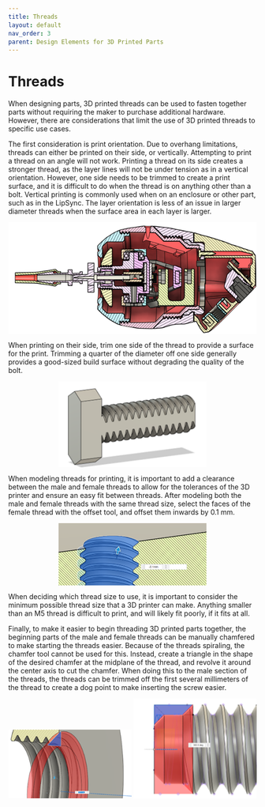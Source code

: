 ```yaml
---
title: Threads
layout: default
nav_order: 3
parent: Design Elements for 3D Printed Parts
---
```


# Threads

When designing parts, 3D printed threads can be used to fasten together parts without requiring the maker to purchase additional hardware. However, there are considerations that limit the use of 3D printed threads to specific use cases.

The first consideration is print orientation. Due to overhang limitations, threads can either be printed on their side, or vertically. Attempting to print a thread on an angle will not work. Printing a thread on its side creates a stronger thread, as the layer lines will not be under tension as in a vertical orientation. However, one side needs to be trimmed to create a print surface, and it is difficult to do when the thread is on anything other than a bolt. Vertical printing is commonly used when on an enclosure or other part, such as in the LipSync. The layer orientation is less of an issue in larger diameter threads when the surface area in each layer is larger.

<img src="Photos/Threads/Threads_IMG1.png" width="600" style="display: block; margin: 0 auto" alt="A cross sectional view of the LipSync joystick, showing the internal threads used. ">

When printing on their side, trim one side of the thread to provide a surface for the print. Trimming a quarter of the diameter off one side generally provides a good-sized build surface without degrading the quality of the bolt.

<img src="Photos/Threads/Threads_IMG2.png" width="300" style="display: block; margin: 0 auto" alt="A CAD render of a bolt with the sides sliced off to allow for better 3D printing. ">

When modeling threads for printing, it is important to add a clearance between the male and female threads to allow for the tolerances of the 3D printer and ensure an easy fit between threads. After modeling both the male and female threads with the same thread size, select the faces of the female thread with the offset tool, and offset them inwards by 0.1 mm.

<img src="Photos/Threads/Threads_IMG3.png" width="300" style="display: block; margin: 0 auto" alt="A cross section of a female thread in CAD being offset by 0.1 mm. ">

When deciding which thread size to use, it is important to consider the minimum possible thread size that a 3D printer can make. Anything smaller than an M5 thread is difficult to print, and will likely fit poorly, if it fits at all.

Finally, to make it easier to begin threading 3D printed parts together, the beginning parts of the male and female threads can be manually chamfered to make starting the threads easier. Because of the threads spiraling, the chamfer tool cannot be used for this. Instead, create a triangle in the shape of the desired chamfer at the midplane of the thread, and revolve it around the center axis to cut the chamfer. When doing this to the male section of the threads, the threads can be trimmed off the first several millimeters of the thread to create a dog point to make inserting the screw easier.

<img src="Photos/Threads/Threads_IMG4.png" width="250" style="display: compact; margin: 0 auto" alt="Adding a chamfer to a female thread. ">
<img src="Photos/Threads/Threads_IMG5.png" width="250" style="display: compact; margin: 0 auto" alt="Adding a dog point to male thread. ">
